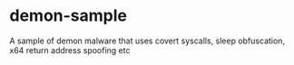 # demon-sample
A sample of demon malware that uses covert syscalls, sleep obfuscation, x64 return address spoofing etc 
